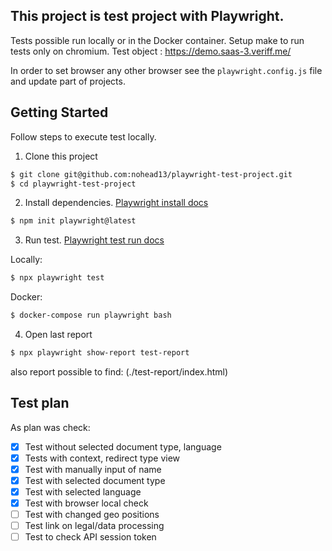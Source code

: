 ## This project is test project with Playwright. 

Tests possible run locally or in the Docker container.
Setup make to run tests only on chromium.
Test object : https://demo.saas-3.veriff.me/

In order to set browser any other browser see the `playwright.config.js` file and update part of projects.

## Getting Started

Follow steps to execute test locally.

1. Clone this project

```bash
$ git clone git@github.com:nohead13/playwright-test-project.git
$ cd playwright-test-project
```

2. Install dependencies. [Playwright install docs](https://playwright.dev/docs/intro)

```bash
$ npm init playwright@latest
```

3. Run test. [Playwright test run docs](https://playwright.dev/docs/intro#command-line)

Locally:
```bash
$ npx playwright test
```
Docker:
```bash
$ docker-compose run playwright bash
```


4. Open last report

```bash
$ npx playwright show-report test-report
```
also report possible to find:
(./test-report/index.html)

## Test plan

As plan was check:
- [x] Test without selected document type, language
- [x] Tests with context, redirect type view
- [x] Test with manually input of name
- [x] Test with selected document type
- [x] Test with selected language
- [x] Test with browser local check
- [ ] Test with changed geo positions
- [ ] Test link on legal/data processing
- [ ] Test to check API session token 